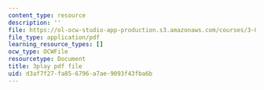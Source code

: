 ```yaml
---
content_type: resource
description: ''
file: https://ol-ocw-studio-app-production.s3.amazonaws.com/courses/3-091sc-introduction-to-solid-state-chemistry-fall-2010/d3af7f27fa856796a7ae9093f43fba6b_j9DVXVwVyc4.pdf
file_type: application/pdf
learning_resource_types: []
ocw_type: OCWFile
resourcetype: Document
title: 3play pdf file
uid: d3af7f27-fa85-6796-a7ae-9093f43fba6b
---
```

